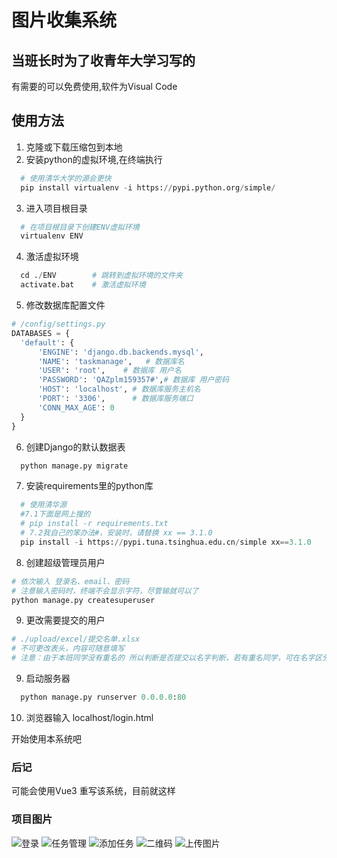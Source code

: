 # 图片收集系统

## 当班长时为了收青年大学习写的
有需要的可以免费使用,软件为Visual Code

## 使用方法

1. 克隆或下载压缩包到本地
2. 安装python的虚拟环境,在终端执行
```python
  # 使用清华大学的源会更快
  pip install virtualenv -i https://pypi.python.org/simple/
```
3. 进入项目根目录
```python
  # 在项目根目录下创建ENV虚拟环境
  virtualenv ENV
```
4. 激活虚拟环境
```python
  cd ./ENV        # 跳转到虚拟环境的文件夹
  activate.bat    # 激活虚拟环境
```
5. 修改数据库配置文件
```python
# /config/settings.py
DATABASES = {
  'default': {
      'ENGINE': 'django.db.backends.mysql',
      'NAME': 'taskmanage',   # 数据库名
      'USER': 'root',    # 数据库 用户名
      'PASSWORD': 'QAZplm159357#',# 数据库 用户密码
      'HOST': 'localhost', # 数据库服务主机名
      'PORT': '3306',      # 数据库服务端口
      'CONN_MAX_AGE': 0
  }
}
```
6. 创建Django的默认数据表
```python
  python manage.py migrate
```
7. 安装requirements里的python库
```python
  # 使用清华源
  #7.1下面是网上搜的
  # pip install -r requirements.txt
  # 7.2我自己的笨办法#，安装时，请替换 xx == 3.1.0
  pip install -i https://pypi.tuna.tsinghua.edu.cn/simple xx==3.1.0
```
8. 创建超级管理员用户
```python
# 依次输入 登录名、email、密码
# 注意输入密码时，终端不会显示字符，尽管输就可以了
python manage.py createsuperuser
```
9. 更改需要提交的用户
```python
# ./upload/excel/提交名单.xlsx
# 不可更改表头，内容可随意填写
# 注意：由于本班同学没有重名的 所以判断是否提交以名字判断，若有重名同学，可在名字区分，或有能力更改代码也可
```
9. 启动服务器
```python
  python manage.py runserver 0.0.0.0:80
```
10. 浏览器输入 localhost/login.html  

开始使用本系统吧

### 后记
可能会使用Vue3 重写该系统，目前就这样

### 项目图片
![登录](./projectImg/S30409-14344160.png)
![任务管理](./projectImg/S30409-14203435.png)
![添加任务](./projectImg/S30409-14202612.png)
![二维码](./projectImg/S30409-14201762.png)
![上传图片](./projectImg/S30409-14205777.png)


